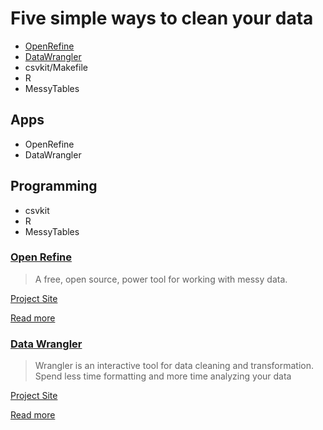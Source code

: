 # Five simple ways to clean your data
- [ OpenRefine ](#open-refine)
- [ DataWrangler ](#data-wrangler)
- csvkit/Makefile
- R
- MessyTables

## Apps
- OpenRefine
- DataWrangler

## Programming
- csvkit
- R
- MessyTables

### [Open Refine](/apps/openrefine.md)
> A free, open source, power tool for working with messy data.

[Project Site](http://openrefine.org)

[Read more](/apps/openrefine.md)
### [Data Wrangler](/apps/datawrangler.md)
> Wrangler is an interactive tool for data cleaning and transformation. Spend less time formatting and more time analyzing your data

[Project Site](http://vis.stanford.edu/wrangler/app/)

[Read more](/apps/datawrangler.md)

